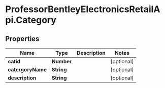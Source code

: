 # ProfessorBentleyElectronicsRetailApi.Category

## Properties
Name | Type | Description | Notes
------------ | ------------- | ------------- | -------------
**catid** | **Number** |  | [optional] 
**catergoryName** | **String** |  | [optional] 
**description** | **String** |  | [optional] 
